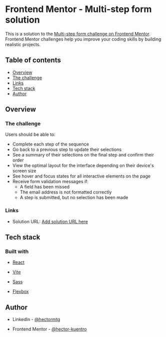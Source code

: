# Frontend Mentor - Multi-step form solution

This is a solution to the [Multi-step form challenge on Frontend Mentor](https://www.frontendmentor.io/challenges/multistep-form-YVAnSdqQBJ). Frontend Mentor challenges help you improve your coding skills by building realistic projects. 

  

## Table of contents  

- [Overview](#overview)
- [The challenge](#the-challenge)
- [Links](#links)
- [Tech stack](#tech-stack)
- [Author](#author)

  

## Overview  

### The challenge  

Users should be able to:  

- Complete each step of the sequence
- Go back to a previous step to update their selections
- See a summary of their selections on the final step and confirm their order
- View the optimal layout for the interface depending on their device's screen size
- See hover and focus states for all interactive elements on the page
- Receive form validation messages if:
  - A field has been missed
  - The email address is not formatted correctly
  - A step is submitted, but no selection has been made



### Links

- Solution URL: [Add solution URL here](https://multi-step-form-nine-nu.vercel.app/)

  

## Tech stack  

### Built with
  
- [React](https://reactjs.org/)

- [Vite](https://vitejs.dev/)

- [Sass](https://sass-lang.com/)

- [Flexbox](https://developer.mozilla.org/es/docs/Web/CSS/CSS_Flexible_Box_Layout/Basic_Concepts_of_Flexbox)

  

## Author  

- LinkedIn - [@hectormtg](https://www.linkedin.com/in/hectormtg/)

- Frontend Mentor - [@hector-kuentro](https://www.frontendmentor.io/profile/hector-kuentro)